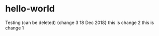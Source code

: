 # hello-world
Testing (can be deleted) {change 3 18 Dec 2018}
this is change 2
this is change 1
>>>>>>>>>
